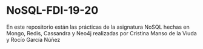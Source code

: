 # NoSQL-FDI-19-20
En este repositorio están las prácticas de la asignatura NoSQL hechas  en Mongo, Redis, Cassandra y Neo4j realizadas por Cristina Manso de la Viuda y Rocío García Núñez
